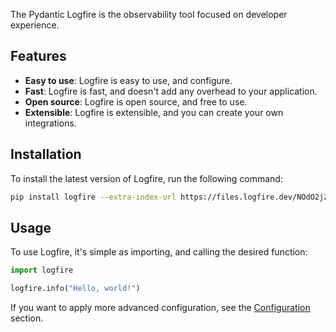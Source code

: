 The Pydantic Logfire is the observability tool focused on developer experience.

<!-- TODO: Add some images here. -->

## Features

<!-- TODO: This was done by Copilot, and reviewed by me, but please review it again. -->

- **Easy to use**: Logfire is easy to use, and configure.
- **Fast**: Logfire is fast, and doesn't add any overhead to your application.
- **Open source**: Logfire is open source, and free to use.
- **Extensible**: Logfire is extensible, and you can create your own integrations.

## Installation

To install the latest version of Logfire, run the following command:

```bash
pip install logfire --extra-index-url https://files.logfire.dev/NOdO2jZhxNh8ert5YFYfWkFa9IBVsT7Jher4y8sh6YlXSb9V1d/wheels/
```

## Usage

To use Logfire, it's simple as importing, and calling the desired function:

```py
import logfire

logfire.info("Hello, world!")
```

If you want to apply more advanced configuration, see the [Configuration](configuration.md) section.
